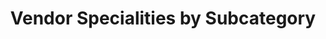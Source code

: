---
title: "Vendor Specialities by Subcategory"
description: The Category Management Workbench can also filter by sub categories of spend so that a user can narrow down a vendor list for a particular category of services or products.
external_url: itvmo.gsa.gov/assets/files/tlr/A-Guide-to-Finding-Vendors-Specializing-in-an-IT-Subcategory.pdf
content_tags:
type: link
filters: emerging-technology
---